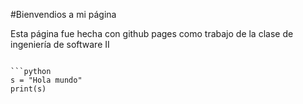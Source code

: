 

#Bienvendios a mi página

<p>Esta página fue hecha con github pages como trabajo de la clase de ingeniería de software II</p>

```Este es un ejemplo de código de Python inline en una página de github

```python 
s = "Hola mundo"
print(s)
```

